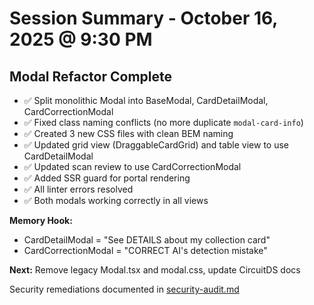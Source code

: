 # Session Summary - October 16, 2025 @ 9:30 PM

## Modal Refactor Complete

- ✅ Split monolithic Modal into BaseModal, CardDetailModal, CardCorrectionModal
- ✅ Fixed class naming conflicts (no more duplicate `modal-card-info`)
- ✅ Created 3 new CSS files with clean BEM naming
- ✅ Updated grid view (DraggableCardGrid) and table view to use CardDetailModal
- ✅ Updated scan review to use CardCorrectionModal
- ✅ Added SSR guard for portal rendering
- ✅ All linter errors resolved
- ✅ Both modals working correctly in all views

**Memory Hook:**
- CardDetailModal = "See DETAILS about my collection card"
- CardCorrectionModal = "CORRECT AI's detection mistake"

**Next:** Remove legacy Modal.tsx and modal.css, update CircuitDS docs

Security remediations documented in [security-audit.md](../../security-audit.md)

